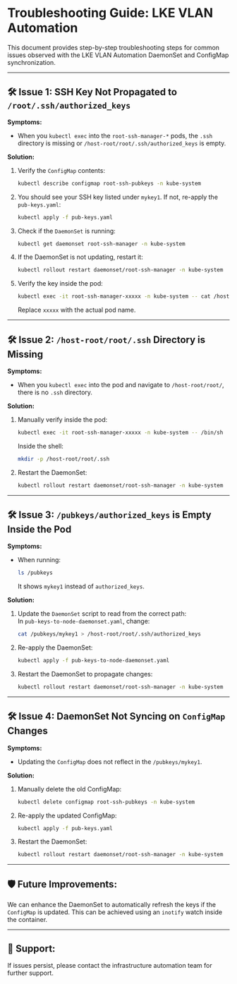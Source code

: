 
# Troubleshooting Guide: LKE VLAN Automation

This document provides step-by-step troubleshooting steps for common issues observed with the LKE VLAN Automation DaemonSet and ConfigMap synchronization.

---

## 🛠️ **Issue 1:** SSH Key Not Propagated to `/root/.ssh/authorized_keys`
**Symptoms:**  
- When you `kubectl exec` into the `root-ssh-manager-*` pods, the `.ssh` directory is missing or `/host-root/root/.ssh/authorized_keys` is empty.

**Solution:**  
1. Verify the `ConfigMap` contents:
    ```bash
    kubectl describe configmap root-ssh-pubkeys -n kube-system
    ```

2. You should see your SSH key listed under `mykey1`. If not, re-apply the `pub-keys.yaml`:
    ```bash
    kubectl apply -f pub-keys.yaml
    ```

3. Check if the `DaemonSet` is running:
    ```bash
    kubectl get daemonset root-ssh-manager -n kube-system
    ```

4. If the DaemonSet is not updating, restart it:
    ```bash
    kubectl rollout restart daemonset/root-ssh-manager -n kube-system
    ```

5. Verify the key inside the pod:
    ```bash
    kubectl exec -it root-ssh-manager-xxxxx -n kube-system -- cat /host-root/root/.ssh/authorized_keys
    ```
    Replace `xxxxx` with the actual pod name.

---

## 🛠️ **Issue 2:** `/host-root/root/.ssh` Directory is Missing
**Symptoms:**  
- When you `kubectl exec` into the pod and navigate to `/host-root/root/`, there is no `.ssh` directory.

**Solution:**  
1. Manually verify inside the pod:
    ```bash
    kubectl exec -it root-ssh-manager-xxxxx -n kube-system -- /bin/sh
    ```
    Inside the shell:
    ```sh
    mkdir -p /host-root/root/.ssh
    ```

2. Restart the DaemonSet:
    ```bash
    kubectl rollout restart daemonset/root-ssh-manager -n kube-system
    ```

---

## 🛠️ **Issue 3:** `/pubkeys/authorized_keys` is Empty Inside the Pod
**Symptoms:**  
- When running:
    ```bash
    ls /pubkeys
    ```
    It shows `mykey1` instead of `authorized_keys`.

**Solution:**  
1. Update the `DaemonSet` script to read from the correct path:  
    In `pub-keys-to-node-daemonset.yaml`, change:
    ```sh
    cat /pubkeys/mykey1 > /host-root/root/.ssh/authorized_keys
    ```

2. Re-apply the DaemonSet:
    ```bash
    kubectl apply -f pub-keys-to-node-daemonset.yaml
    ```

3. Restart the DaemonSet to propagate changes:
    ```bash
    kubectl rollout restart daemonset/root-ssh-manager -n kube-system
    ```

---

## 🛠️ **Issue 4:** DaemonSet Not Syncing on `ConfigMap` Changes
**Symptoms:**  
- Updating the `ConfigMap` does not reflect in the `/pubkeys/mykey1`.

**Solution:**  
1. Manually delete the old ConfigMap:
    ```bash
    kubectl delete configmap root-ssh-pubkeys -n kube-system
    ```

2. Re-apply the updated ConfigMap:
    ```bash
    kubectl apply -f pub-keys.yaml
    ```

3. Restart the DaemonSet:
    ```bash
    kubectl rollout restart daemonset/root-ssh-manager -n kube-system
    ```

---

## 🛡️ **Future Improvements:**  
We can enhance the DaemonSet to automatically refresh the keys if the `ConfigMap` is updated. This can be achieved using an `inotify` watch inside the container.

---

## 📌 **Support:**  
If issues persist, please contact the infrastructure automation team for further support.
